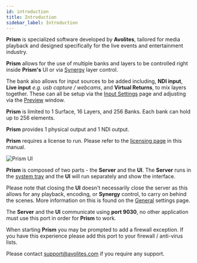 ```yaml
---
id: introduction
title: Introduction
sidebar_label: Introduction
---
```

**Prism** is specialized software developed by **Avolites**, tailored for media playback and designed specifically for the live events and entertainment industry.

**Prism** allows for the use of multiple banks and layers to be controlled right inside **Prism's** UI or via [Synergy](./settings/settings-synergy) layer control. 

The bank also allows for input sources to be added including, **NDI input**, **Live input** *e.g. usb capture / webcams*, and **Virtual Returns**, to mix layers together. These can all be setup via the [Input Settings](../prism/settings/settings-inputs) page and adjusting via the [Preview](../prism/play/banks#preview) window.

**Prism** is limited to 1 Surface, 16 Layers, and 256 Banks. Each bank can hold up to 256 elements.

**Prism** provides 1 physical output and 1 NDI output.

**Prism** requires a license to run. Please refer to the [licensing page](../licensing#prism) in this manual.

![Prism UI](/prismdocs/images/prism-ui.png)

**Prism** is composed of two parts - the **Server** and the **UI**. The **Server** runs in the [system tray](./quick-start/system-tray) and the **UI** will run separately and show the interface.  

Please note that closing the **UI** doesn't necessarily close the server as this allows for any playback, encoding, or **Synergy** control, to carry on behind the scenes. More information on this is found on the [General](./settings/settings-general) settings page.

The **Server** and the **UI** communicate using **port 9030**, no other application must use this port in order for **Prism** to work.

When starting **Prism** you may be prompted to add a firewall exception. If you have this experience please add this port to your firewall / anti-virus lists.

Please contact <a href="mailto:support@avolites.com?subject=Prism:">support@avolites.com</a> if you require any support.
